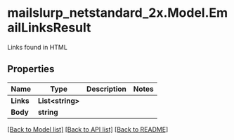 # mailslurp_netstandard_2x.Model.EmailLinksResult
Links found in HTML

## Properties

Name | Type | Description | Notes
------------ | ------------- | ------------- | -------------
**Links** | **List&lt;string&gt;** |  | 
**Body** | **string** |  | 

[[Back to Model list]](../README#documentation-for-models) [[Back to API list]](../README#documentation-for-api-endpoints) [[Back to README]](../README)

